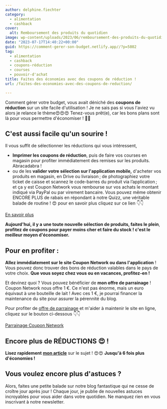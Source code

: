 ```yaml
---
author: delphine.fiechter
category:
  - alimentation
  - cashback
cover:
  alt: Remboursement des produits du quotidien
image: wp-content/uploads/2023/06/remboursement-des-produits-du-quotidien-e1686257707824.png
date: "2023-07-17T14:40:22+00:00"
guid: https://comment-gerer-son-budget.netlify.app//?p=5802
tag:
  - alimentation
  - cashback
  - coupons-réduction
  - courses
  - pouvoir-d'achat
title: Faites des économies avec des coupons de réduction !
url: /faites-des-economies-avec-des-coupons-de-reduction/

---
```

Comment gérer votre budget, vous avait déniché des **coupons de réduction** sur un site facile d'utilisation ! Je ne sais pas si vous l'aviez vu alors je relance le thème😍😍😍 Tenez-vous prêt(e), car les bons plans sont là pour vous permettre d'économiser ! 🎁🎁

## C'est aussi facile qu'un sourire !

Il vous suffit de sélectionner les réductions qui vous intéressent,

- **Imprimer les coupons de réduction**, puis de faire vos courses en magasin pour profiter immédiatement des remises sur les produits. Abracadabra !
- ou de les **valider votre sélection sur l'application mobile,** d'acheter vos produits en magasin, en Drive ou livraison ; de photographiez votre ticket de caisse et scannez le code-barres du produit via l’application ; et ça y est Coupon Network vous rembourse sur vos achats le montant indiqué via PayPal ou par virement bancaire. Vous pouvez même obtenir ENCORE PLUS de rabais en répondant à notre Quizz, une véritable balade de routine ! 😍 pour en savoir plus cliquez sur ce lien 👇👇

[En savoir plus](https://comment-gerer-son-budget.netlify.app//remboursement-des-produits-du-quotidien-assure/)

**Aujourd'hui, il y a** **une toute nouvelle sélection de produits, faites le plein**, **profitez de coupons pour payer moins cher et faire du stock ! c'est le meilleur moyen d'économiser.**

## Pour en profiter :

**Allez immédiatement sur le site Coupon Network ou dans l'application** ! Vous pouvez donc trouver des bons de réduction valables dans le pays de votre choix. **Que vous soyez chez vous ou en vacances, profitez-en !**

Et devinez quoi ? Vous pouvez bénéficier de **mon offre de parrainage** ! Coupon Network nous offre 1 €. Ce n'est pas énorme, mais un euro équivaut à une bouteille de lait ! Avec ces 1 €, je pourrai financer la maintenance du site pour assurer la pérennité du blog.

Pour profiter de [offre de parrainage](https://www.couponnetwork.fr/account/register?referral=K3W8JD "") et m'aider à maintenir le site en ligne, cliquez sur le bouton ci-dessous 👇👇

[Parrainage Coupon Network](https://www.couponnetwork.fr/account/register?referral=K3W8JD)

## Encore plus de RÉDUCTIONS 😍 !

**Lisez rapidement** **[mon article](https://comment-gerer-son-budget.netlify.app//remboursement-des-produits-du-quotidien-assure/)** sur le sujet ! 😍😍 **Jusqu'à 6 fois plus d'économies !**

## Vous voulez encore plus d'astuces ?

Alors, faites une petite balade sur notre blog fantastique qui ne cesse de croître jour après jour ! Chaque jour, je publie de nouvelles astuces incroyables pour vous aider dans votre quotidien. Ne manquez rien en vous inscrivant à notre newsletter.
